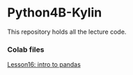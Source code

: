 # Python4B-Kylin
This repository holds all the lecture code.

### Colab files
[Lesson16: intro to pandas](https://colab.research.google.com/drive/1GwzDroONxUIMq4sKkoMRTeZqNDwH1yMV#scrollTo=CQjEPq3wReQE) 
